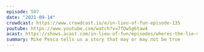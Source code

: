 ```yaml
---
episode: 507
date: "2021-09-14"
crowdcast: https://www.crowdcast.io/e/in-lieu-of-fun-episode-135
youtube: https://www.youtube.com/watch?v=7fOw5g6taw4
acast: https://shows.acast.com/in-lieu-of-fun/episodes/wheres-the-lie-mike-pesca
summary: Mike Pesca tells us a story that may or may not be true
---
```

